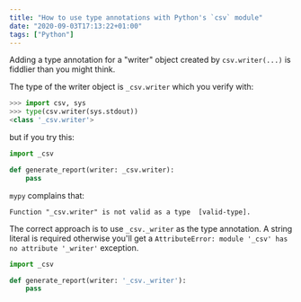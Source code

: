 ```yaml
---
title: "How to use type annotations with Python's `csv` module"
date: "2020-09-03T17:13:22+01:00"
tags: ["Python"]
---
```


Adding a type annotation for a "writer" object created by `csv.writer(...)` is fiddlier than you might think.

The type of the writer object is `_csv.writer` which you verify with:

```py
>>> import csv, sys
>>> type(csv.writer(sys.stdout))
<class '_csv.writer'>
```

but if you try this:

```py
import _csv

def generate_report(writer: _csv.writer):
    pass
```

`mypy` complains that:

```
Function "_csv.writer" is not valid as a type  [valid-type].
```

The correct approach is to use `_csv._writer` as the type annotation.  A string literal is required
otherwise you'll get a `AttributeError: module '_csv' has no attribute '_writer'` exception.

```py
import _csv

def generate_report(writer: '_csv._writer'):
    pass
```

